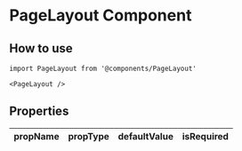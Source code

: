 # PageLayout Component

## How to use

```
import PageLayout from '@components/PageLayout'
```

```
<PageLayout />
```

## Properties

| propName | propType | defaultValue | isRequired |
| - | - | - | - |
